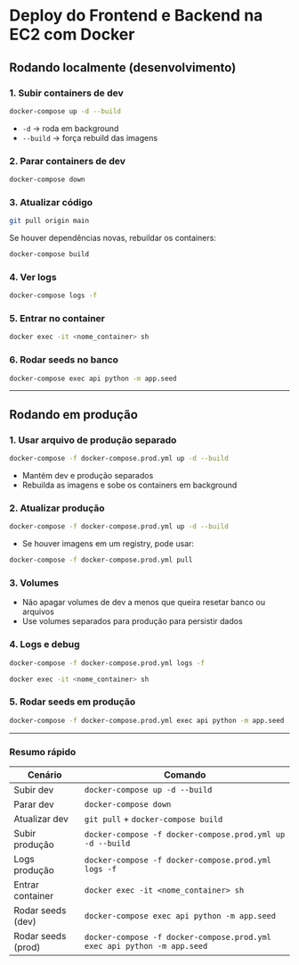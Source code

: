 # Deploy do Frontend e Backend na EC2 com Docker

## Rodando localmente (desenvolvimento)

### 1. Subir containers de dev

```bash
docker-compose up -d --build
```

- `-d` → roda em background
- `--build` → força rebuild das imagens

### 2. Parar containers de dev

```bash
docker-compose down
```

### 3. Atualizar código

```bash
git pull origin main
```

Se houver dependências novas, rebuildar os containers:

```bash
docker-compose build
```

### 4. Ver logs

```bash
docker-compose logs -f
```

### 5. Entrar no container

```bash
docker exec -it <nome_container> sh
```

### 6. Rodar seeds no banco

```bash
docker-compose exec api python -m app.seed
```

---

## Rodando em produção

### 1. Usar arquivo de produção separado

```bash
docker-compose -f docker-compose.prod.yml up -d --build
```

- Mantém dev e produção separados
- Rebuilda as imagens e sobe os containers em background

### 2. Atualizar produção

```bash
docker-compose -f docker-compose.prod.yml up -d --build
```

- Se houver imagens em um registry, pode usar:

```bash
docker-compose -f docker-compose.prod.yml pull
```

### 3. Volumes

- Não apagar volumes de dev a menos que queira resetar banco ou arquivos
- Use volumes separados para produção para persistir dados

### 4. Logs e debug

```bash
docker-compose -f docker-compose.prod.yml logs -f
```

```bash
docker exec -it <nome_container> sh
```

### 5. Rodar seeds em produção

```bash
docker-compose -f docker-compose.prod.yml exec api python -m app.seed
```

---

### Resumo rápido

| Cenário            | Comando                                                                 |
| ------------------ | ----------------------------------------------------------------------- |
| Subir dev          | `docker-compose up -d --build`                                          |
| Parar dev          | `docker-compose down`                                                   |
| Atualizar dev      | `git pull` + `docker-compose build`                                     |
| Subir produção     | `docker-compose -f docker-compose.prod.yml up -d --build`               |
| Logs produção      | `docker-compose -f docker-compose.prod.yml logs -f`                     |
| Entrar container   | `docker exec -it <nome_container> sh`                                   |
| Rodar seeds (dev)  | `docker-compose exec api python -m app.seed`                            |
| Rodar seeds (prod) | `docker-compose -f docker-compose.prod.yml exec api python -m app.seed` |
